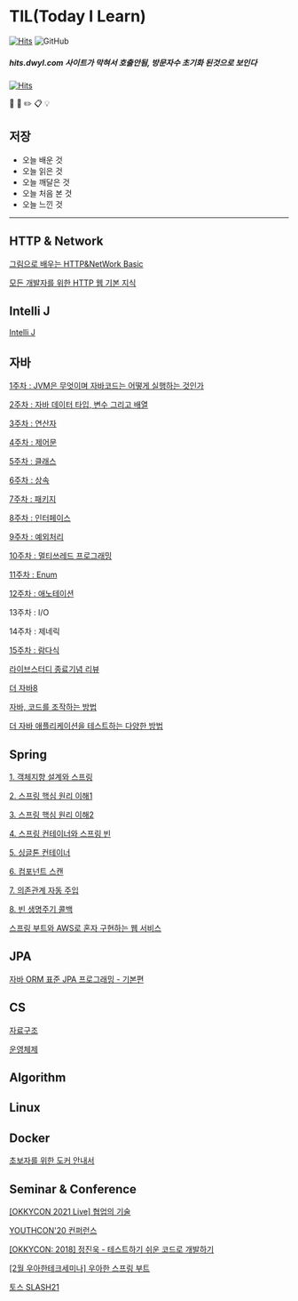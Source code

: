# TIL(Today I Learn)

[![Hits](http://hits.dwyl.com/gidrms99@navercom/TIL-Today-I-Learned-.svg)](http://hits.dwyl.com/gidrms99@navercom/TIL-Today-I-Learned-)  ![GitHub](https://img.shields.io/github/license/HyangKeunChoi/TIL-Today-I-Learned-)

##### hits.dwyl.com 사이트가 막혀서 호출안됨, 방문자수 초기화 된것으로 보인다

[![Hits](https://hits.seeyoufarm.com/api/count/incr/badge.svg?url=https%3A%2F%2Fgithub.com%2FHyangKeunChoi%2FTIL-Today-I-Learned-&count_bg=%239DC082&title_bg=%2378A3B9&icon=awesomelists.svg&icon_color=%23100F0F&title=%EB%B0%A9%EB%AC%B8%EC%9E%90+%EC%88%98&edge_flat=false)](https://hits.seeyoufarm.com)

:book:  :pencil:  :pencil2: :clipboard: 💡 

## 저장 

+ 오늘 배운 것
+ 오늘 읽은 것
+ 오늘 깨달은 것
+ 오늘 처음 본 것
+ 오늘 느낀 것

----------

## HTTP & Network
[그림으로 배우는 HTTP&NetWork Basic](https://github.com/HyangKeunChoi/-HTTP-NetWork-Basic)

[모든 개발자를 위한 HTTP 웹 기본 지식](https://github.com/HyangKeunChoi/TIL-Today-I-Learned-/tree/master/%EB%AA%A8%EB%93%A0%20%EA%B0%9C%EB%B0%9C%EC%9E%90%EB%A5%BC%20%EC%9C%84%ED%95%9C%20HTTP%20%EC%9B%B9%20%EA%B8%B0%EB%B3%B8%20%EC%A7%80%EC%8B%9D)

## Intelli J
[Intelli J](https://github.com/HyangKeunChoi/IntelliJ-start)

## 자바

[1주차 : JVM은 무엇이며 자바코드는 어떻게 실행하는 것인가](https://geunyang93.tistory.com/28)

[2주차 : 자바 데이터 타입, 변수 그리고 배열](https://geunyang93.tistory.com/30)

[3주차 : 연산자](https://geunyang93.tistory.com/32)

[4주차 : 제어문](https://geunyang93.tistory.com/34)

[5주차 : 클래스](https://geunyang93.tistory.com/35)

[6주차 : 상속](https://geunyang93.tistory.com/39)

[7주차 : 패키지](https://geunyang93.tistory.com/42)

[8주차 : 인터페이스](https://geunyang93.tistory.com/44)

[9주차 : 예외처리](https://geunyang93.tistory.com/45)

[10주차 : 멀티쓰레드 프로그래밍](https://geunyang93.tistory.com/48)

[11주차 : Enum](https://geunyang93.tistory.com/50)

[12주차 : 애노테이션](https://geunyang93.tistory.com/54)

13주차 : I/O

14주차 : 제네릭

[15주차 : 람다식](https://geunyang93.tistory.com/56)

[라이브스터디 종료기념 리뷰](https://geunyang93.tistory.com/62)

[더 자바8](https://github.com/HyangKeunChoi/TIL-Today-I-Learned-/tree/master/%EB%8D%94%20%EC%9E%90%EB%B0%948)

[자바, 코드를 조작하는 방법](https://github.com/HyangKeunChoi/TIL-Today-I-Learned-/tree/master/%EB%8D%94%20%EC%9E%90%EB%B0%94%2C%20%EC%BD%94%EB%93%9C%EB%A5%BC%20%EC%A1%B0%EC%9E%91%ED%95%98%EB%8A%94%20%EB%8B%A4%EC%96%91%ED%95%9C%20%EB%B0%A9%EB%B2%95)

[더 자바 애플리케이션을 테스트하는 다양한 방법](https://github.com/HyangKeunChoi/TIL-Today-I-Learned-/tree/master/%EB%8D%94%20%EC%9E%90%EB%B0%94%20%EC%95%A0%ED%94%8C%EB%A6%AC%EC%BC%80%EC%9D%B4%EC%85%98%EC%9D%84%20%ED%85%8C%EC%8A%A4%ED%8A%B8%ED%95%98%EB%8A%94%20%EB%8B%A4%EC%96%91%ED%95%9C%20%EB%B0%A9%EB%B2%95)

## Spring

[1. 객체지향 설계와 스프링](https://github.com/HyangKeunChoi/TIL-Today-I-Learned-/blob/master/%EC%8A%A4%ED%94%84%EB%A7%81%20%ED%95%B5%EC%8B%AC%20%EC%9B%90%EB%A6%AC%20-%20%EA%B8%B0%EB%B3%B8%ED%8E%B8/1.%20%EA%B0%9D%EC%B2%B4%EC%A7%80%ED%96%A5%20%EC%84%A4%EA%B3%84%EC%99%80%20%EC%8A%A4%ED%94%84%EB%A7%81%20.md)

[2. 스프링 핵심 원리 이해1](https://github.com/HyangKeunChoi/TIL-Today-I-Learned-/blob/master/%EC%8A%A4%ED%94%84%EB%A7%81%20%ED%95%B5%EC%8B%AC%20%EC%9B%90%EB%A6%AC%20-%20%EA%B8%B0%EB%B3%B8%ED%8E%B8/2.%20%EC%8A%A4%ED%94%84%EB%A7%81%20%ED%95%B5%EC%8B%AC%20%EC%9B%90%EB%A6%AC%20%EC%9D%B4%ED%95%B41%20-%20%EC%98%88%EC%A0%9C%20%EB%A7%8C%EB%93%A4%EA%B8%B0.md)

[3. 스프링 핵심 원리 이해2](https://github.com/HyangKeunChoi/TIL-Today-I-Learned-/blob/master/%EC%8A%A4%ED%94%84%EB%A7%81%20%ED%95%B5%EC%8B%AC%20%EC%9B%90%EB%A6%AC%20-%20%EA%B8%B0%EB%B3%B8%ED%8E%B8/3.%20%EC%8A%A4%ED%94%84%EB%A7%81%20%ED%95%B5%EC%8B%AC%20%EC%9B%90%EB%A6%AC%20%EC%9D%B4%ED%95%B42%20-%20%EA%B0%9D%EC%B2%B4%20%EC%A7%80%ED%96%A5%20%EC%9B%90%EB%A6%AC%20%EC%A0%81%EC%9A%A9.md)

[4. 스프링 컨테이너와 스프링 빈](https://github.com/HyangKeunChoi/TIL-Today-I-Learned-/blob/master/%EC%8A%A4%ED%94%84%EB%A7%81%20%ED%95%B5%EC%8B%AC%20%EC%9B%90%EB%A6%AC%20-%20%EA%B8%B0%EB%B3%B8%ED%8E%B8/4.%20%EC%8A%A4%ED%94%84%EB%A7%81%20%EC%BB%A8%ED%85%8C%EC%9D%B4%EB%84%88%EC%99%80%20%EC%8A%A4%ED%94%84%EB%A7%81%20%EB%B9%88.md)

[5. 싱글톤 컨테이너](https://github.com/HyangKeunChoi/TIL-Today-I-Learned-/blob/master/%EC%8A%A4%ED%94%84%EB%A7%81%20%ED%95%B5%EC%8B%AC%20%EC%9B%90%EB%A6%AC%20-%20%EA%B8%B0%EB%B3%B8%ED%8E%B8/5.%20%EC%8B%B1%EA%B8%80%ED%86%A4%20%EC%BB%A8%ED%85%8C%EC%9D%B4%EB%84%88.md)

[6. 컴포넌트 스캔](https://github.com/HyangKeunChoi/TIL-Today-I-Learned-/blob/master/%EC%8A%A4%ED%94%84%EB%A7%81%20%ED%95%B5%EC%8B%AC%20%EC%9B%90%EB%A6%AC%20-%20%EA%B8%B0%EB%B3%B8%ED%8E%B8/6.%20%EC%BB%B4%ED%8F%AC%EB%84%8C%ED%8A%B8%20%EC%8A%A4%EC%BA%94.md)

[7. 의존관계 자동 주입](https://github.com/HyangKeunChoi/TIL-Today-I-Learned-/blob/master/%EC%8A%A4%ED%94%84%EB%A7%81%20%ED%95%B5%EC%8B%AC%20%EC%9B%90%EB%A6%AC%20-%20%EA%B8%B0%EB%B3%B8%ED%8E%B8/7.%20%EC%9D%98%EC%A1%B4%EA%B4%80%EA%B3%84%20%EC%9E%90%EB%8F%99%20%EC%A3%BC%EC%9E%85.md)

[8. 빈 생명주기 콜백](https://github.com/HyangKeunChoi/TIL-Today-I-Learned-/blob/master/%EC%8A%A4%ED%94%84%EB%A7%81%20%ED%95%B5%EC%8B%AC%20%EC%9B%90%EB%A6%AC%20-%20%EA%B8%B0%EB%B3%B8%ED%8E%B8/8.%20%EB%B9%88%20%EC%83%9D%EB%AA%85%EC%A3%BC%EA%B8%B0%20%EC%BD%9C%EB%B0%B1.md)

[스프링 부트와 AWS로 혼자 구현하는 웹 서비스](https://github.com/HyangKeunChoi/springboot2-webservice-jojoldubook)

## JPA
[자바 ORM 표준 JPA 프로그래밍 - 기본편](https://github.com/HyangKeunChoi/TIL-Today-I-Learned-/tree/master/%EC%9E%90%EB%B0%94%20ORM%20%ED%91%9C%EC%A4%80%20JPA%20%ED%94%84%EB%A1%9C%EA%B7%B8%EB%9E%98%EB%B0%8D%20-%20%EA%B8%B0%EB%B3%B8%ED%8E%B8)

## CS

[자료구조](https://github.com/HyangKeunChoi/Computer-Science-Study/tree/master/Data%20Structure)

[운영체제](https://github.com/HyangKeunChoi/Computer-Science-Study/tree/master/Operating%20System)

## Algorithm

## Linux

## Docker

[초보자를 위한 도커 안내서](https://github.com/HyangKeunChoi/TIL-Today-I-Learned-/tree/master/docker/%EC%B4%88%EB%B3%B4%EB%A5%BC%20%EC%9C%84%ED%95%9C%20%EB%8F%84%EC%BB%A4%20%EC%95%88%EB%82%B4%EC%84%9C)

## Seminar & Conference

[[OKKYCON 2021 Live] 협업의 기술](https://geunyang93.tistory.com/57?category=790933)

[YOUTHCON'20 컨퍼런스](https://geunyang93.tistory.com/37?category=790933)

[[OKKYCON: 2018] 정진욱 - 테스트하기 쉬운 코드로 개발하기](https://geunyang93.tistory.com/63)

[[2월 우아한테크세미나] 우아한 스프링 부트](https://geunyang93.tistory.com/65)

[토스 SLASH21](https://geunyang93.tistory.com/66?category=790933)
